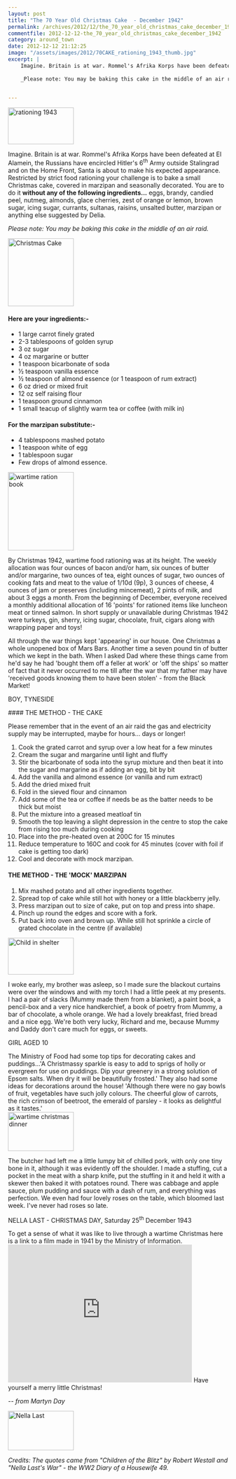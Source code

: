 ```yaml
---
layout: post
title: "The 70 Year Old Christmas Cake  - December 1942"
permalink: /archives/2012/12/the_70_year_old_christmas_cake_december_1942.html
commentfile: 2012-12-12-the_70_year_old_christmas_cake_december_1942
category: around_town
date: 2012-12-12 21:12:25
image: "/assets/images/2012/70CAKE_rationing_1943_thumb.jpg"
excerpt: |
    Imagine. Britain is at war. Rommel's Afrika Korps have been defeated at El Alamein, the Russians have encircled Hitler's 6<sup>th</sup> Army outside Stalingrad and on the Home Front, Santa is about to make his expected appearance. Restricted by strict food rationing your challenge is to bake a small Christmas cake, covered in marzipan and seasonally decorated. You are to do it *without any of the following ingredients...* eggs, brandy, candied peel, nutmeg, almonds, glace cherries, zest of orange or lemon, brown sugar, icing sugar, currants, sultanas, raisins, unsalted butter, marzipan or anything else suggested by Delia. 
    
    _Please note: You may be baking this cake in the middle of an air raid._
    

---
```


<a href="/assets/images/2012/70CAKE_rationing_1943.jpg" title="See larger version of - rationing 1943"><img src="/assets/images/2012/70CAKE_rationing_1943_thumb.jpg" width="150" height="84" alt="rationing 1943" class="photo right" /></a>

Imagine. Britain is at war. Rommel's Afrika Korps have been defeated at El Alamein, the Russians have encircled Hitler's 6<sup>th</sup> Army outside Stalingrad and on the Home Front, Santa is about to make his expected appearance. Restricted by strict food rationing your challenge is to bake a small Christmas cake, covered in marzipan and seasonally decorated. You are to do it **without any of the following ingredients...** eggs, brandy, candied peel, nutmeg, almonds, glace cherries, zest of orange or lemon, brown sugar, icing sugar, currants, sultanas, raisins, unsalted butter, marzipan or anything else suggested by Delia.

*Please note: You may be baking this cake in the middle of an air raid.*

<a href="/assets/images/2012/70CAKE_Christmas-Cake.jpg" title="See larger version of - Christmas Cake"><img src="/assets/images/2012/70CAKE_Christmas-Cake_thumb.jpg" width="150" height="155" alt="Christmas Cake" class="photo right" /></a>

#### Here are your ingredients:-

-   1 large carrot finely grated
-   2-3 tablespoons of golden syrup
-   3 oz sugar
-   4 oz margarine or butter
-   1 teaspoon bicarbonate of soda
-   ½ teaspoon vanilla essence
-   ½ teaspoon of almond essence (or 1 teaspoon of rum extract)
-   6 oz dried or mixed fruit
-   12 oz self raising flour
-   1 teaspoon ground cinnamon
-   1 small teacup of slightly warm tea or coffee (with milk in)

#### For the marzipan substitute:-

-   4 tablespoons mashed potato
-   1 teaspoon white of egg
-   1 tablespoon sugar
-   Few drops of almond essence.

<a href="/assets/images/2012/70CAKE_wartime-ration-book.jpg" title="See larger version of -  wartime ration book"><img src="/assets/images/2012/70CAKE_wartime-ration-book_thumb.jpg" width="150" height="179" alt=" wartime ration book" class="photo right" /></a>

By Christmas 1942, wartime food rationing was at its height. The weekly allocation was four ounces of bacon and/or ham, six ounces of butter and/or margarine, two ounces of tea, eight ounces of sugar, two ounces of cooking fats and meat to the value of 1/10d (9p), 3 ounces of cheese, 4 ounces of jam or preserves (including mincemeat), 2 pints of milk, and about 3 eggs a month. From the beginning of December, everyone received a monthly additional allocation of 16 'points' for rationed items like luncheon meat or tinned salmon. In short supply or unavailable during Christmas 1942 were turkeys, gin, sherry, icing sugar, chocolate, fruit, cigars along with wrapping paper and toys!

<div markdown="1" class="box">
All through the war things kept 'appearing' in our house. One Christmas a whole unopened box of Mars Bars. Another time a seven pound tin of butter which we kept in the bath. When I asked Dad where these things came from he'd say he had 'bought them off a feller at work' or 'off the ships' so matter of fact that it never occurred to me till after the war that my father may have 'received goods knowing them to have been stolen' - from the Black Market!

BOY, TYNESIDE

</div>
#### THE METHOD - THE CAKE

Please remember that in the event of an air raid the gas and electricity supply may be interrupted, maybe for hours... days or longer!

1.  Cook the grated carrot and syrup over a low heat for a few minutes
2.  Cream the sugar and margarine until light and fluffy
3.  Stir the bicarbonate of soda into the syrup mixture and then beat it into the sugar and margarine as if adding an egg, bit by bit
4.  Add the vanilla and almond essence (or vanilla and rum extract)
5.  Add the dried mixed fruit
6.  Fold in the sieved flour and cinnamon
7.  Add some of the tea or coffee if needs be as the batter needs to be thick but moist
8.  Put the mixture into a greased meatloaf tin
9.  Smooth the top leaving a slight depression in the centre to stop the cake from rising too much during cooking
10. Place into the pre-heated oven at 200C for 15 minutes
11. Reduce temperature to 160C and cook for 45 minutes (cover with foil if cake is getting too dark)
12. Cool and decorate with mock marzipan.

#### THE METHOD - THE 'MOCK' MARZIPAN

1.  Mix mashed potato and all other ingredients together.
2.  Spread top of cake while still hot with honey or a little blackberry jelly.
3.  Press marzipan out to size of cake, put on top and press into shape.
4.  Pinch up round the edges and score with a fork.
5.  Put back into oven and brown up. While still hot sprinkle a circle of grated chocolate in the centre (if available)

<div markdown="1" class="box">
<a href="/assets/images/2012/70CAKE_Child-in-shelter.jpg" title="See larger version of -  Child in shelter"><img src="/assets/images/2012/70CAKE_Child-in-shelter_thumb.jpg" width="150" height="84" alt=" Child in shelter" class="photo left" /></a>

I woke early, my brother was asleep, so I made sure the blackout curtains were over the windows and with my torch I had a little peek at my presents. I had a pair of slacks (Mummy made them from a blanket), a paint book, a pencil-box and a very nice handkerchief, a book of poetry from Mummy, a bar of chocolate, a whole orange. We had a lovely breakfast, fried bread and a nice egg. We're both very lucky, Richard and me, because Mummy and Daddy don't care much for eggs, or sweets.

GIRL AGED 10

</div>
The Ministry of Food had some top tips for decorating cakes and puddings...'A Christmassy sparkle is easy to add to sprigs of holly or evergreen for use on puddings. Dip your greenery in a strong solution of Epsom salts. When dry it will be beautifully frosted.' They also had some ideas for decorations around the house! 'Although there were no gay bowls of fruit, vegetables have such jolly colours. The cheerful glow of carrots, the rich crimson of beetroot, the emerald of parsley - it looks as delightful as it tastes.'

<div markdown="1" class="box">
<a href="/assets/images/2012/70CAKE_wartime-christmas-dinner.jpg" title="See larger version of -  wartime christmas dinner"><img src="/assets/images/2012/70CAKE_wartime-christmas-dinner_thumb.jpg" width="150" height="89" alt=" wartime christmas dinner" class="photo left" /></a>

The butcher had left me a little lumpy bit of chilled pork, with only one tiny bone in it, although it was evidently off the shoulder. I made a stuffing, cut a pocket in the meat with a sharp knife, put the stuffing in it and held it with a skewer then baked it with potatoes round. There was cabbage and apple sauce, plum pudding and sauce with a dash of rum, and everything was perfection. We even had four lovely roses on the table, which bloomed last week. I've never had roses so late.

NELLA LAST - CHRISTMAS DAY, Saturday 25<sup>th</sup> December 1943

</div>
To get a sense of what it was like to live through a wartime Christmas here is a link to a film made in 1941 by the Ministry of Information.

<iframe width="420" height="315" src="http://www.youtube-nocookie.com/embed/aGK5EsGzKIg?rel=0" frameborder="0" allowfullscreen>
</iframe>
Have yourself a merry little Christmas!

<cite>-- from Martyn Day</cite>

<a href="/assets/images/2012/70CAKE_Nella-Last.jpg" title="See larger version of - Nella Last"><img src="/assets/images/2012/70CAKE_Nella-Last_thumb.jpg" width="150" height="90" alt="Nella Last" class="photo right" /></a>

<em>Credits: The quotes came from "Children of the Blitz" by Robert Westall and "Nella Last's War" - the WW2 Diary of a Housewife 49.</em>
